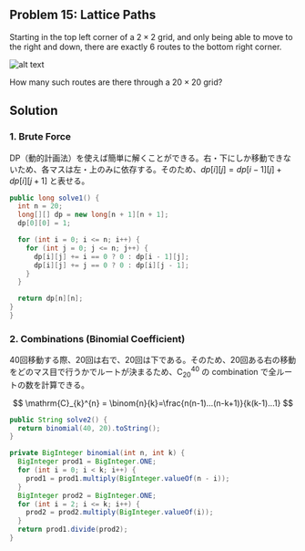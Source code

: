 ## Problem 15: Lattice Paths

Starting in the top left corner of a $2 \times 2$ grid, and only being able to move to the right and down, there are exactly $6$ routes to the bottom right corner.

![alt text](https://projecteuler.net/resources/images/0015.png?1678992052)

How many such routes are there through a $20 \times 20$ grid?

## Solution
### 1. Brute Force
DP（動的計画法）を使えば簡単に解くことができる。右・下にしか移動できないため、各マスは左・上のみに依存する。そのため、$dp[i][j] = dp[i-1][j] + dp[i][j+1]$ と表せる。

```java
public long solve1() {
  int n = 20;
  long[][] dp = new long[n + 1][n + 1];
  dp[0][0] = 1;

  for (int i = 0; i <= n; i++) {
    for (int j = 0; j <= n; j++) {
      dp[i][j] += i == 0 ? 0 : dp[i - 1][j];
      dp[i][j] += j == 0 ? 0 : dp[i][j - 1];
    }
  }

  return dp[n][n];
}
}
```
### 2. Combinations (Binomial Coefficient)
40回移動する際、20回は右で、20回は下である。そのため、20回ある右の移動をどのマス目で行うかでルートが決まるため、$\mathrm{C}_{20}^{40}$ の combination で全ルートの数を計算できる。

$$
\mathrm{C}_{k}^{n} = \binom{n}{k}=\frac{n(n-1)...(n-k+1)}{k(k-1)...1}
$$

```java
public String solve2() {
  return binomial(40, 20).toString();
}

private BigInteger binomial(int n, int k) {
  BigInteger prod1 = BigInteger.ONE;
  for (int i = 0; i < k; i++) {
    prod1 = prod1.multiply(BigInteger.valueOf(n - i));
  }
  BigInteger prod2 = BigInteger.ONE;
  for (int i = 2; i <= k; i++) {
    prod2 = prod2.multiply(BigInteger.valueOf(i));
  }
  return prod1.divide(prod2);
}
```
